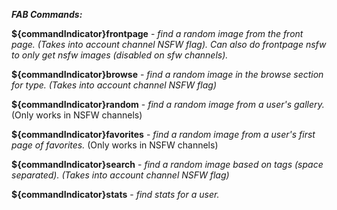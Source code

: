 ***FAB Commands:***

**${commandIndicator}frontpage** - *find a random image from the front page. (Takes into account channel NSFW flag). Can also do frontpage nsfw to only get nsfw images (disabled on sfw channels).*

**${commandIndicator}browse** - *find a random image in the browse section for type. (Takes into account channel NSFW flag)*

**${commandIndicator}random** *<username>* - *find a random image from a user's gallery.* (Only works in NSFW channels)

**${commandIndicator}favorites** *<username>* - *find a random image from a user's first page of favorites.* (Only works in NSFW channels)

**${commandIndicator}search** *<tags>* - *find a random image based on tags (space separated). (Takes into account channel NSFW flag)*

**${commandIndicator}stats** *<username>* - *find stats for a user.*

